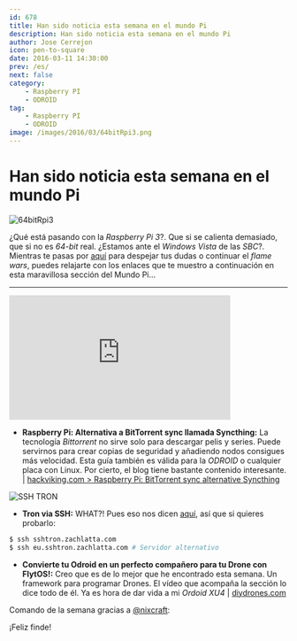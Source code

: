 ```yaml
---
id: 678
title: Han sido noticia esta semana en el mundo Pi
description: Han sido noticia esta semana en el mundo Pi
author: Jose Cerrejon
icon: pen-to-square
date: 2016-03-11 14:30:00
prev: /es/
next: false
category:
    - Raspberry PI
    - ODROID
tag:
    - Raspberry PI
    - ODROID
image: /images/2016/03/64bitRpi3.png
---
```


# Han sido noticia esta semana en el mundo Pi

![64bitRpi3](/images/2016/03/64bitRpi3.png)

¿Qué está pasando con la _Raspberry Pi 3_?. Que si se calienta demasiado, que si no es _64-bit_ real. ¿Estamos ante el _Windows Vista_ de las _SBC_?. Mientras te pasas por [aquí](https://plus.google.com/100931101162265604587/posts/dMRyFysjJB7) para despejar tus dudas o continuar el _flame wars_, puedes relajarte con los enlaces que te muestro a continuación en esta maravillosa sección del Mundo Pi...

---

<iframe width="400" height="225" src="https://www.youtube.com/embed/CZFVWDN5Gcc?rel=0&amp;showinfo=0" frameborder="0" allowfullscreen></iframe>

-   **Raspberry Pi: Alternativa a BitTorrent sync llamada Syncthing:** La tecnología _Bittorrent_ no sirve solo para descargar pelis y series. Puede servirnos para crear copias de seguridad y añadiendo nodos consigues más velocidad. Esta guía también es válida para la _ODROID_ o cualquier placa con Linux. Por cierto, el blog tiene bastante contenido interesante. | [hackviking.com > Raspberry Pi: BitTorrent sync alternative Syncthing](https://www.hackviking.com/single-board-computers/raspberry-pi/raspberry-pi-bittorrent-sync-alternative-syncthing/)

![SSH TRON](https://raw.githubusercontent.com/zachlatta/sshtron/master/static/img/gameplay.gif)

-   **Tron via SSH:** WHAT?! Pues eso nos dicen [aquí](https://github.com/zachlatta/sshtron), así que si quieres probarlo:

```bash
$ ssh sshtron.zachlatta.com
$ ssh eu.sshtron.zachlatta.com # Servidor alternativo
```

-   **Convierte tu Odroid en un perfecto compañero para tu Drone con FlytOS!:** Creo que es de lo mejor que he encontrado esta semana. Un framework para programar Drones. El vídeo que acompaña la sección lo dice todo de él. Ya es hora de dar vida a mi _Ordoid XU4_ | [diydrones.com](https://diydrones.com/profiles/blogs/turn-odroid-into-a-powerful-companion-computer-for-your-advanced)

Comando de la semana gracias a [@nixcraft](https://twitter.com/nixcraft/):

¡Feliz finde!
